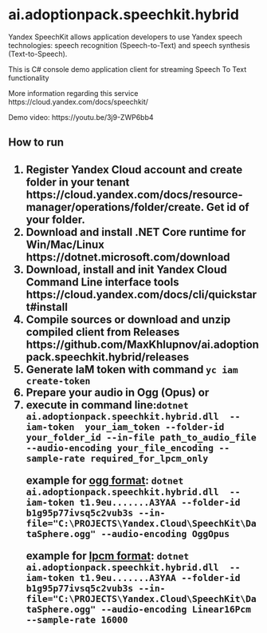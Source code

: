 # ai.adoptionpack.speechkit.hybrid
<p>Yandex SpeechKit allows application developers to use Yandex speech technologies: speech recognition (Speech-to-Text) and speech synthesis (Text-to-Speech).</p>
<p>This is C# console demo application client for  streaming Speech To Text functionality</p>
<p>More information regarding  this service https://cloud.yandex.com/docs/speechkit/</p>
<p>Demo video: https://youtu.be/3j9-ZWP6bb4</p>
<h2> How to run <h2>
<ol>  
  <li>Register Yandex Cloud account and create folder in your tenant https://cloud.yandex.com/docs/resource-manager/operations/folder/create. Get id of your folder.</li>
  <li>Download and install .NET Core runtime for Win/Mac/Linux https://dotnet.microsoft.com/download</li>
  <li>Download, install and init Yandex Cloud Command Line interface tools https://cloud.yandex.com/docs/cli/quickstart#install</li>
  <li>Compile sources or download and unzip compiled client from Releases https://github.com/MaxKhlupnov/ai.adoptionpack.speechkit.hybrid/releases</li>
  <li>Generate IaM token with command <code>yc iam create-token</code></li>
  <li>Prepare your audio in Ogg (Opus) or </li>
  <li>execute in command line:<code>dotnet ai.adoptionpack.speechkit.hybrid.dll  --iam-token  your_iam_token --folder-id your_folder_id --in-file path_to_audio_file --audio-encoding your_file_encoding --sample-rate required_for_lpcm_only</code>
    <p>example for <a href='https://cloud.yandex.com/docs/speechkit/stt/formats#OggOpus'>ogg format</a>: <code>dotnet ai.adoptionpack.speechkit.hybrid.dll  --iam-token t1.9eu.......A3YAA --folder-id  b1g95p77ivsq5c2vub3s --in-file="C:\PROJECTS\Yandex.Cloud\SpeechKit\DataSphere.ogg" --audio-encoding OggOpus</code></p>
    <p>example for <a href='https://cloud.yandex.com/docs/speechkit/stt/formats#lpcm'>lpcm format</a>: <code>dotnet ai.adoptionpack.speechkit.hybrid.dll  --iam-token t1.9eu.......A3YAA --folder-id  b1g95p77ivsq5c2vub3s --in-file="C:\PROJECTS\Yandex.Cloud\SpeechKit\DataSphere.ogg" --audio-encoding Linear16Pcm  --sample-rate 16000</code></p> </li>
</ol>
  
